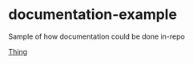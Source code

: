 # documentation-example
Sample of how documentation could be done in-repo

[Thing](blob/master/docs/thing.md)
